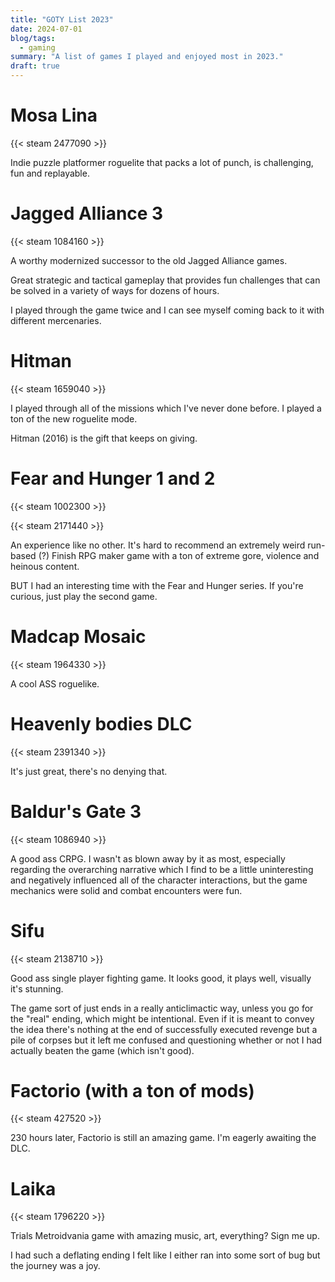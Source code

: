 ```yaml
---
title: "GOTY List 2023"
date: 2024-07-01
blog/tags:
  - gaming
summary: "A list of games I played and enjoyed most in 2023."
draft: true
---
```

# Mosa Lina

{{< steam 2477090 >}}

Indie puzzle platformer roguelite that packs a lot of punch, is challenging, fun and replayable.

# Jagged Alliance 3

{{< steam 1084160 >}}

A worthy modernized successor to the old Jagged Alliance games.

Great strategic and tactical gameplay that provides fun challenges that can be solved in a variety of ways for dozens of hours.

I played through the game twice and I can see myself coming back to it with different mercenaries.

# Hitman

{{< steam 1659040 >}}

I played through all of the missions which I've never done before. I played a ton of the new roguelite mode.

Hitman (2016) is the gift that keeps on giving. 

# Fear and Hunger 1 and 2

{{< steam 1002300 >}}

{{< steam 2171440 >}}

An experience like no other. It's hard to recommend an extremely weird run-based (?) Finish RPG maker game with a ton of extreme gore, violence and heinous content. 

BUT I had an interesting time with the Fear and Hunger series. If you're curious, just play the second game.

# Madcap Mosaic

{{< steam 1964330 >}}

A cool ASS roguelike.

# Heavenly bodies DLC

{{< steam 2391340 >}}

It's just great, there's no denying that.

# Baldur's Gate 3

{{< steam 1086940 >}}

A good ass CRPG. I wasn't as blown away by it as most, especially regarding the overarching narrative which I find to be a little uninteresting and negatively influenced all of the character interactions, but the game mechanics were solid and combat encounters were fun.

# Sifu

{{< steam 2138710 >}}

Good ass single player fighting game. It looks good, it plays well, visually it's stunning.

The game sort of just ends in a really anticlimactic way, unless you go for the "real" ending, which might be intentional. Even if it is meant to convey the idea there's nothing at the end of successfully executed revenge but a pile of corpses but it left me confused and questioning whether or not I had actually beaten the game (which isn't good).

# Factorio (with a ton of mods)

{{< steam 427520 >}}

230 hours later, Factorio is still an amazing game. I'm eagerly awaiting the DLC.

# Laika

{{< steam 1796220 >}}

Trials Metroidvania game with amazing music, art, everything? Sign me up.

I had such a deflating ending I felt like I either ran into some sort of bug but the journey was a joy.